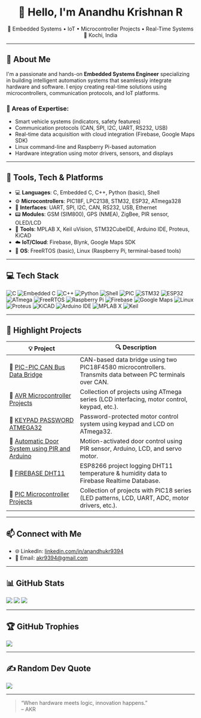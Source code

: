 <h1 align="center">👋 Hello, I'm Anandhu Krishnan R</h1>
<p align="center">
🚗 Embedded Systems • IoT • Microcontroller Projects • Real-Time Systems <br>
📍 Kochi, India
</p>

---

## 🧠 About Me

I'm a passionate and hands-on **Embedded Systems Engineer** specializing in building intelligent automation systems that seamlessly integrate hardware and software. I enjoy creating real-time solutions using microcontrollers, communication protocols, and IoT platforms.

### 🔬 Areas of Expertise:
- Smart vehicle systems (indicators, safety features)
- Communication protocols (CAN, SPI, I2C, UART, RS232, USB)
- Real-time data acquisition with cloud integration (Firebase, Google Maps SDK)
- Linux command-line and Raspberry Pi-based automation
- Hardware integration using motor drivers, sensors, and displays

---

## 🔧 Tools, Tech & Platforms

- 💻 **Languages**: C, Embedded C, C++, Python (basic), Shell
- ⚙️ **Microcontrollers**: PIC18F, LPC2138, STM32, ESP32, ATmega328
- 📡 **Interfaces**: UART, SPI, I2C, CAN, RS232, USB, Ethernet
- 📟 **Modules**: GSM (SIM800), GPS (NMEA), ZigBee, PIR sensor, OLED/LCD
- 🧰 **Tools**: MPLAB X, Keil uVision, STM32CubeIDE, Arduino IDE, Proteus, KiCAD
- ☁️ **IoT/Cloud**: Firebase, Blynk, Google Maps SDK
- 🧠 **OS**: FreeRTOS (basic), Linux (Raspberry Pi, terminal-based tools)

---

## 💻 Tech Stack

![C](https://img.shields.io/badge/C-00599C?style=flat&logo=c&logoColor=white)
![Embedded C](https://img.shields.io/badge/Embedded%20C-00599C?style=flat&logo=c&logoColor=white)
![C++](https://img.shields.io/badge/C++-00599C?style=flat&logo=c%2B%2B&logoColor=white)
![Python](https://img.shields.io/badge/Python-3776AB?style=flat&logo=python&logoColor=white)
![Shell](https://img.shields.io/badge/Shell-121011?style=flat&logo=gnu-bash&logoColor=white)
![PIC](https://img.shields.io/badge/PIC-000000?style=flat&logo=Microchip&logoColor=white)
![STM32](https://img.shields.io/badge/STM32-03234B?style=flat&logo=stmicroelectronics&logoColor=white)
![ESP32](https://img.shields.io/badge/ESP32-000000?style=flat&logo=espressif&logoColor=white)
![ATmega](https://img.shields.io/badge/ATmega-000000?style=flat&logo=atmel&logoColor=white)
![FreeRTOS](https://img.shields.io/badge/FreeRTOS-00B5AD?style=flat&logo=freertos&logoColor=white)
![Raspberry Pi](https://img.shields.io/badge/Raspberry%20Pi-A22846?style=flat&logo=raspberry-pi&logoColor=white)
![Firebase](https://img.shields.io/badge/Firebase-FFCA28?style=flat&logo=firebase&logoColor=black)
![Google Maps](https://img.shields.io/badge/Google%20Maps-4285F4?style=flat&logo=google-maps&logoColor=white)
![Linux](https://img.shields.io/badge/Linux-FCC624?style=flat&logo=linux&logoColor=black)
![Proteus](https://img.shields.io/badge/Proteus-0082C9?style=flat)
![KiCAD](https://img.shields.io/badge/KiCAD-314CB6?style=flat&logo=kicad&logoColor=white)
![Arduino IDE](https://img.shields.io/badge/Arduino_IDE-00979D?style=flat&logo=arduino&logoColor=white)
![MPLAB X](https://img.shields.io/badge/MPLAB%20X-ED1C24?style=flat&logo=microchip&logoColor=white)
![Keil](https://img.shields.io/badge/Keil-uVision-blue)

---
## 🚀 Highlight Projects

| 💡 Project                                  | 🔍 Description                                                             |
|---------------------------------------------|-----------------------------------------------------------------------------|
| 🔗 [PIC-PIC CAN Bus Data Bridge](https://github.com/Anandhu-AKR/PIC-PIC_CAN_Bus_Data_Bridge) | CAN-based data bridge using two PIC18F4580 microcontrollers. Transmits data between PC terminals over CAN. |
| 🔗 [AVR Microcontroller Projects](https://github.com/Anandhu-AKR/AVR_Microcontroller_Projects) | Collection of projects using ATmega series (LCD interfacing, motor control, keypad, etc.). |
| 🔗 [KEYPAD PASSWORD ATMEGA32](https://github.com/Anandhu-AKR/KEYPAD_PASSWORD_ATMEGA32) | Password-protected motor control system using keypad and LCD on ATmega32. |
| 🔗 [Automatic Door System using PIR and Arduino](https://github.com/Anandhu-AKR/Automatic-Door-System-PIR-Arduino) | Motion-activated door control using PIR sensor, Arduino, LCD, and servo motor. |
| 🔗 [FIREBASE DHT11](https://github.com/Anandhu-AKR/FIREBASE_DHT11) | ESP8266 project logging DHT11 temperature & humidity data to Firebase Realtime Database. |
| 🔗 [PIC Microcontroller Projects](https://github.com/Anandhu-AKR/PIC_Microcontroller_Projects) | Collection of projects with PIC18 series (LED patterns, LCD, UART, ADC, motor drivers, etc.). |

---

## 📫 Connect with Me

- 🌐 LinkedIn: [linkedin.com/in/anandhukr9394](https://www.linkedin.com/in/anandhukr9394)
- 📧 Email: akr9394@gmail.com

---

## 📊 GitHub Stats

![](https://github-readme-stats.vercel.app/api?username=Anandhu-AKR&theme=radical&hide_border=false&include_all_commits=true&count_private=true)
![](https://github-readme-streak-stats.herokuapp.com/?user=Anandhu-AKR&theme=radical&hide_border=false)
![](https://github-readme-stats.vercel.app/api/top-langs/?username=Anandhu-AKR&theme=radical&hide_border=false&layout=compact)

---

## 🏆 GitHub Trophies

![](https://github-profile-trophy.vercel.app/?username=Anandhu-AKR&theme=radical&no-frame=false&no-bg=false&margin-w=4)

---

## ✍️ Random Dev Quote

![](https://quotes-github-readme.vercel.app/api?type=horizontal&theme=radical)

---
> “When hardware meets logic, innovation happens.”  
> – AKR
